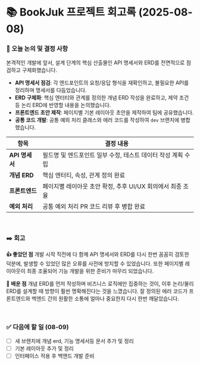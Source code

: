 # 📚 BookJuk 프로젝트 회고록 (2025-08-08)

### 📌 오늘 논의 및 결정 사항
본격적인 개발에 앞서, 설계 단계의 핵심 산출물인 API 명세서와 ERD를 전면적으로 점검하고 구체화했습니다.

- **API 명세서 점검**: 각 엔드포인트의 요청/응답 형식을 재확인하고, 불필요한 API를 정리하며 명세서를 다듬었습니다.
- **ERD 구체화**: 핵심 엔터티와 관계를 정의한 개념 ERD 작성을 완료하고, 제약 조건 등 논리 ERD에 반영할 내용을 논의했습니다.
- **프론트엔드 초안 제작**: 페이지별 기본 레이아웃 초안을 제작하여 팀에 공유했습니다.
- **공통 코드 개발**: 공통 예외 처리 클래스와 에러 코드를 작성하여 `dev` 브랜치에 병합했습니다.

| 항목 | 결정 내용 |
| --- | --- |
| **API 명세서** | 필드명 및 엔드포인트 일부 수정, 테스트 데이터 작성 계획 수립 |
| **개념 ERD** | 핵심 엔터티, 속성, 관계 정의 완료 |
| **프론트엔드** | 페이지별 레이아웃 초안 확정, 추후 UI/UX 회의에서 최종 조율 |
| **예외 처리** | 공통 예외 처리 PR 코드 리뷰 후 병합 완료 |

<br>

### ✒️ 회고

**👍 좋았던 점**
개발 시작 직전에 다 함께 API 명세서와 ERD를 다시 한번 꼼꼼히 검토한 덕분에, 발생할 수 있었던 많은 오류를 사전에 방지할 수 있었습니다. 또한 페이지별 레이아웃이 최종 조율되어 기능 개발을 위한 준비가 마무리 되었습니다.

**🤔 배운 점**
개념 ERD를 먼저 작성하며 비즈니스 로직에만 집중하는 것이, 이후 논리/물리 ERD를 설계할 때 방향이 훨씬 명확해진다는 것을 느꼈습니다. 잘 정의된 에러 코드가 프론트엔드와 백엔드 간의 원활한 소통에 얼마나 중요한지 다시 한번 깨달았습니다.

<br>

### ✅ 다음에 할 일 (08-09)
- [ ] 새 브렌치에 개념 erd, 기능 명세서등 문서 추가 및 정리
- [ ] 기본 레이아웃 추가 및 정리
- [ ] 인터페이스 적용 후 백앤드 개발 준비
